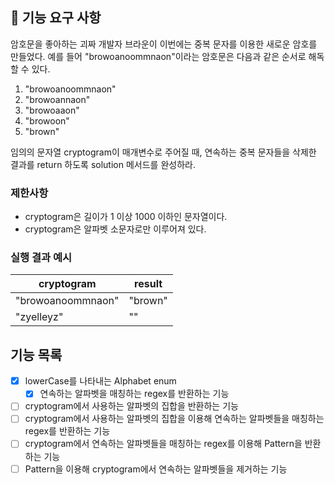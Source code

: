 ## 🚀 기능 요구 사항

암호문을 좋아하는 괴짜 개발자 브라운이 이번에는 중복 문자를 이용한 새로운 암호를 만들었다. 예를 들어 "browoanoommnaon"이라는 암호문은 다음과 같은 순서로 해독할 수 있다.

1. "browoanoommnaon"
2. "browoannaon"
3. "browoaaon"
4. "browoon"
5. "brown"

임의의 문자열 cryptogram이 매개변수로 주어질 때, 연속하는 중복 문자들을 삭제한 결과를 return 하도록 solution 메서드를 완성하라.

### 제한사항

- cryptogram은 길이가 1 이상 1000 이하인 문자열이다.
- cryptogram은 알파벳 소문자로만 이루어져 있다.

### 실행 결과 예시

| cryptogram | result |
| --- | --- |
| "browoanoommnaon" | "brown" |
| "zyelleyz" | "" |


## 기능 목록

- [x] lowerCase를 나타내는 Alphabet enum
  - [x] 연속하는 알파벳을 매칭하는 regex를 반환하는 기능
- [ ] cryptogram에서 사용하는 알파벳의 집합을 반환하는 기능
- [ ] cryptogram에서 사용하는 알파벳의 집합을 이용해 연속하는 알파벳들을 매칭하는 regex를 반환하는 기능
- [ ] cryptogram에서 연속하는 알파벳들을 매칭하는 regex를 이용해 Pattern을 반환하는 기능
- [ ] Pattern을 이용해 cryptogram에서 연속하는 알파벳들을 제거하는 기능